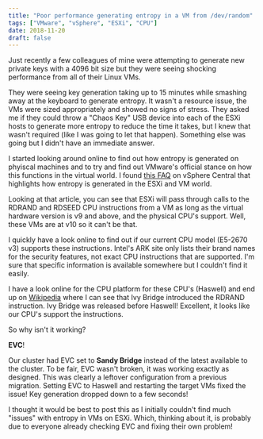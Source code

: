 ```yaml
---
title: "Poor performance generating entropy in a VM from /dev/random"
tags: ["VMware", "vSphere", "ESXi", "CPU"]
date: 2018-11-20
draft: false
---
```

Just recently a few colleagues of mine were attempting to generate new private keys with a 4096 bit size but they were seeing shocking performance from all of their Linux VMs.

They were seeing key generation taking up to 15 minutes while smashing away at the keyboard to generate entropy. It wasn't a resource issue, the VMs were sized appropriately and showed no signs of stress. They asked me if they could throw a "Chaos Key" USB device into each of the ESXi hosts to generate more entropy to reduce the time it takes, but I knew that wasn't required (like I was going to let that happen). Something else was going but I didn't have an immediate answer.

I started looking around online to find out how entropy is generated on phyiscal machines and to try and find out VMware's official stance on how this functions in the virtual world. I found [this FAQ](https://vspherecentral.vmware.com/t/security/encryption/vsphere-6-5-vm-and-vsan-encryption-faq/) on vSphere Central that highlights how entropy is generated in the ESXi and VM world.

Looking at that article, you can see that ESXi will pass through calls to the RDRAND and RDSEED CPU instructions from a VM as long as the virtual hardware version is v9 and above, and the physical CPU's support. Well, these VMs are at v10 so it can't be that.

I quickly have a look online to find out if our current CPU model (E5-2670 v3) supports these instructions. Intel's ARK site only lists their brand names for the security features, not exact CPU instructions that are supported. I'm sure that specific information is available somewhere but I couldn't find it easily.

I have a look online for the CPU platform for these CPU's (Haswell) and end up on [Wikipedia](https://en.wikipedia.org/wiki/Ivy_Bridge_(microarchitecture)) where I can see that Ivy Bridge introduced the RDRAND instruction. Ivy Bridge was released before Haswell! Excellent, it looks like our CPU's support the instructions.

So why isn't it working?

**EVC**!

Our cluster had EVC set to **Sandy Bridge** instead of the latest available to the cluster. To be fair, EVC wasn't broken, it was working exactly as designed. This was clearly a leftover configuration from a previous migration. Setting EVC to Haswell and restarting the target VMs fixed the issue! Key generation dropped down to a few seconds!

I thought it would be best to post this as I initially couldn't find much "issues" with entropy in VMs on ESXi. Which, thinking about it, is probably due to everyone already checking EVC and fixing their own problem!